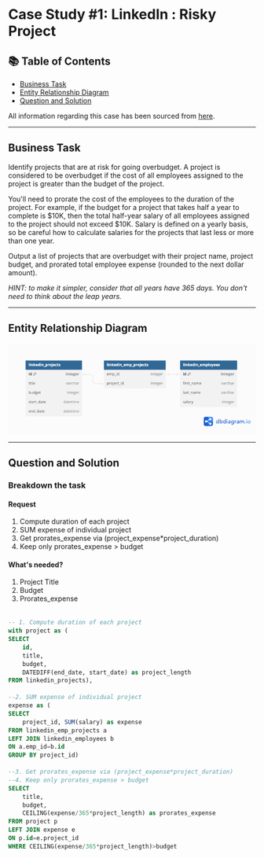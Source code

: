 # Case Study #1: LinkedIn : Risky Project

## 📚 Table of Contents
- [Business Task](#business-task)
- [Entity Relationship Diagram](#entity-relationship-diagram)
- [Question and Solution](#question-and-solution)

All information regarding this case has been sourced from [here](https://platform.stratascratch.com/coding/10304-risky-projects?code_type=1). 


***

## Business Task
Identify projects that are at risk for going overbudget. A project is considered to be overbudget if the cost of all employees assigned to the project is greater than the budget of the project.


You'll need to prorate the cost of the employees to the duration of the project. For example, if the budget for a project that takes half a year to complete is $10K, then the total half-year salary of all employees assigned to the project should not exceed $10K. Salary is defined on a yearly basis, so be careful how to calculate salaries for the projects that last less or more than one year.


Output a list of projects that are overbudget with their project name, project budget, and prorated total employee expense (rounded to the next dollar amount).


_HINT: to make it simpler, consider that all years have 365 days. You don't need to think about the leap years._

***

## Entity Relationship Diagram
![image](https://github.com/colinlim84/StrataScratch/blob/main/LinkedIn_ERD.png)

***

## Question and Solution

### Breakdown the task

#### Request
1. Compute duration of each project
2. SUM expense of individual project
3. Get prorates_expense via (project_expense*project_duration)
4. Keep only prorates_expense > budget

#### What's needed?
1. Project Title
2. Budget
3. Prorates_expense

````sql

-- 1. Compute duration of each project
with project as (
SELECT 
    id, 
    title, 
    budget, 
    DATEDIFF(end_date, start_date) as project_length
FROM linkedin_projects),

--2. SUM expense of individual project
expense as (
SELECT 
    project_id, SUM(salary) as expense
FROM linkedin_emp_projects a
LEFT JOIN linkedin_employees b
ON a.emp_id=b.id
GROUP BY project_id)

--3. Get prorates_expense via (project_expense*project_duration)
--4. Keep only prorates_expense > budget
SELECT 
    title, 
    budget, 
    CEILING(expense/365*project_length) as prorates_expense
FROM project p
LEFT JOIN expense e
ON p.id=e.project_id
WHERE CEILING(expense/365*project_length)>budget

````
